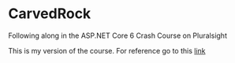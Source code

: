 # CarvedRock
Following along in the ASP.NET Core 6 Crash Course on Pluralsight

This is my version of the course. For reference go to this [link](https://github.com/dahlsailrunner/crash-course-aspnet6-mvc)

